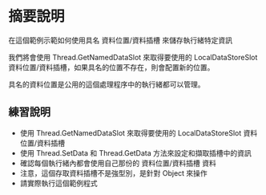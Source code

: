 # 摘要說明

在這個範例示範如何使用具名 資料位置/資料插槽 來儲存執行緒特定資訊

我們將會使用 Thread.GetNamedDataSlot 來取得要使用的 LocalDataStoreSlot 資料位置/資料插槽，如果具名的位置不存在，則會配置新的位置。 

具名的資料位置是公用的這個處理程序中的執行緒都可以管理。

## 練習說明

* 使用 Thread.GetNamedDataSlot 來取得要使用的 LocalDataStoreSlot 資料位置/資料插槽
* 使用 Thread.SetData 和 Thread.GetData 方法來設定和擷取插槽中的資訊
* 確認每個執行緒內都會使用自己那份的 資料位置/資料插槽 資料 
* 注意，這個存取資料插槽不是強型別，是針對 Object 來操作
* 請實際執行這個範例程式
  

  